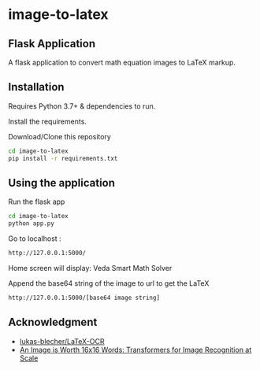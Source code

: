 # image-to-latex

## Flask Application

A flask application to convert math equation images to LaTeX markup.
## Installation

Requires Python 3.7+ & dependencies to run.

Install the requirements.

Download/Clone this repository
```sh
cd image-to-latex 
pip install -r requirements.txt
```

## Using the application

Run the flask app
```sh
cd image-to-latex 
python app.py
```

Go to localhost : 
```sh 
http://127.0.0.1:5000/ 
```
Home screen will display: Veda Smart Math Solver

Append the base64 string of the image to url to get the LaTeX

```sh 
http://127.0.0.1:5000/[base64 image string]
```

## Acknowledgment
 - [lukas-blecher/LaTeX-OCR](https://github.com/lukas-blecher/LaTeX-OCR)
 - [An Image is Worth 16x16 Words: Transformers for Image Recognition at Scale](https://arxiv.org/abs/2010.11929)
 
